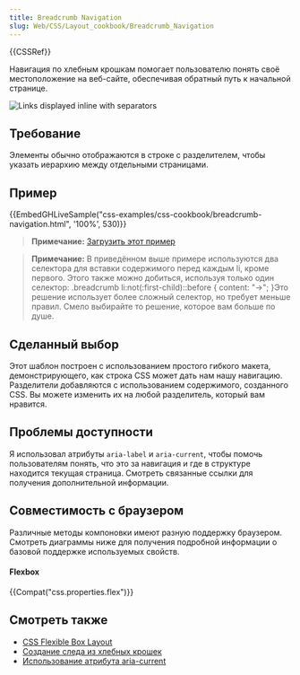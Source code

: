 ```yaml
---
title: Breadcrumb Navigation
slug: Web/CSS/Layout_cookbook/Breadcrumb_Navigation
---
```

{{CSSRef}}

Навигация по хлебным крошкам помогает пользователю понять своё местоположение на веб-сайте, обеспечивая обратный путь к начальной странице.

![Links displayed inline with separators](breadcrumb-navigation.png)

## Требование

Элементы обычно отображаются в строке с разделителем, чтобы указать иерархию между отдельными страницами.

## Пример

{{EmbedGHLiveSample("css-examples/css-cookbook/breadcrumb-navigation.html", '100%', 530)}}

> **Примечание:** [Загрузить этот пример](https://github.com/mdn/css-examples/blob/master/css-cookbook/breadcrumb-navigation--download.html)

> **Примечание:** В приведённом выше примере используются два селектора для вставки содержимого перед каждым li, кроме первого. Этого также можно добиться, используя только один селектор: .breadcrumb li:not(:first-child)::before {
> content: "→";
> }Это решение использует более сложный селектор, но требует меньше правил. Смело выбирайте то решение, которое вам больше по душе.

## Сделанный выбор

Этот шаблон построен с использованием простого гибкого макета, демонстрирующего, как строка CSS может дать нам нашу навигацию. Разделители добавляются с использованием содержимого, созданного CSS. Вы можете изменить их на любой разделитель, который вам нравится.

## Проблемы доступности

Я использовал атрибуты `aria-label` и `aria-current`, чтобы помочь пользователям понять, что это за навигация и где в структуре находится текущая страница.
Смотреть связанные ссылки для получения дополнительной информации.

## Совместимость с браузером

Различные методы компоновки имеют разную поддержку браузером. Смотреть диаграммы ниже для получения подробной информации о базовой поддержке используемых свойств.

#### Flexbox

{{Compat("css.properties.flex")}}

## Смотреть также

- [CSS Flexible Box Layout](/ru/docs/Web/CSS/CSS_Flexible_Box_Layout)
- [Создание следа из хлебных крошек](https://www.w3.org/TR/WCAG20-TECHS/G65.html)
- [Использование атрибута aria-current](https://tink.uk/using-the-aria-current-attribute/)

